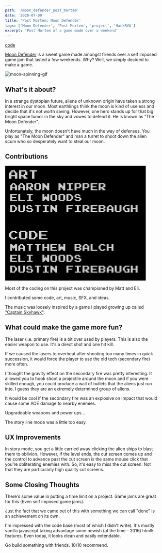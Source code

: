 ```yaml
---
path: '/moon_defender_post_mortem'
date: '2020-07-09'
title: 'Post Mortem: Moon Defender'
tags: ['Moon Defender', 'Post Mortem', 'project', 'HackRVA']
excerpt: 'Post Mortem of a game made over a weekend'
---
```

[code](https://github.com/Matt5sean3/moon-defender)

[Moon Defender](https://games.hackrva.org/moon-defender/) is a sweet game made amongst friends over a self imposed game jam that lasted a few weekends.  Why? Well, we simply decided to make a game.

![moon-spinning-gif](https://media.giphy.com/media/aN9GqoR7OD3nq/giphy.gif)

## What's it about?
In a strange dystopian future, aliens of unknown origin have taken a strong interest in our moon.  Most earthlings think the moon is kind of useless and decide that it's not worth saving.  However, one hero stands up for that big bright space tumor in the sky and vowes to defend it.  He is known as "The Moon Defender".

Unfortunately, the moon doesn't have much in the way of defenses.  You play as "The Moon Defender" and man a turret to shoot down the alien scum who so desperately want to steal our moon.

## Contributions
![contributors](moon-defender-contributors.png)

Most of the coding on this project was championed by Matt and Eli.

I contributed some code, art, music, SFX, and ideas.

The music was loosely inspired by a game I played growing up called ["Captain Skyhawk"](https://youtu.be/YGNdTY4vsHU?t=84).


## What could make the game more fun?
The laser (i.e. primary fire) is a bit over used by players.  This is also the easier weapon to use.  It's a direct shot and one hit kill.

If we caused the lasers to overheat after shooting too many times in quick succession, it would force the player to use the old tech (secondary fire) more often.

I thought the gravity effect on the secondary fire was pretty interesting.  It allowed you to hook shoot a projectile around the moon and if you were skilled enough, you could produce a wall of bullets that the aliens just run into.  I guess they are an extremely determined group of aliens.

It would be cool if the secondary fire was an explosive on impact that would cause some AOE damage to nearby enemies.

Upgradeable weapons and power ups...

The story line mode was a little too easy.

## UX Improvements
In story mode, you get a little carried away clicking the alien ships to blast them to oblivion.  However, if the level ends, the cut screen comes up and the control to advance past the cut screen is the same mouse click that you're obliterating enemies with.  So, it's easy to miss the cut screen.  Not that they are particularly high quality cut screens.

## Some Closing Thoughts
There's some value in putting a time limit on a project.  Game jams are great for this (Even self imposed game jams).

Just the fact that we came out of this with something we can call "done" is an achievement on its own.

I'm impressed with the code base (most of which I didn't write).  It's mostly vanilla javascript taking advantage some newish (at the time - 2016) html5 features.  Even today, it looks clean and easily extendable.

Go build something with friends. 10/10 recommend.